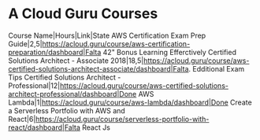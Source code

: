 # A Cloud Guru Courses

Course Name|Hours|Link|State
AWS Certification Exam Prep Guide|2,5|https://acloud.guru/course/aws-certification-preparation/dashboard|Falta 42" Bonus Learning Efferctively
Certified Solutions Architect - Associate 2018|18,5|https://acloud.guru/course/aws-certified-solutions-architect-associate/dashboard|Falta. Edditional Exam Tips
Certified Solutions Architect - Professional|12|https://acloud.guru/course/aws-certified-solutions-architect-professional/dashboard|Done
AWS Lambda|1|https://acloud.guru/course/aws-lambda/dashboard|Done
Create a Serverless Portfolio with AWS and React|6|https://acloud.guru/course/serverless-portfolio-with-react/dashboard|Falta React Js
